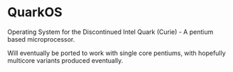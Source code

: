 # QuarkOS
Operating System for the Discontinued Intel Quark (Curie) - A pentium based microprocessor.

Will eventually be ported to work with single core pentiums, with hopefully multicore variants produced eventually.
